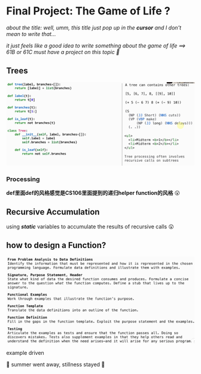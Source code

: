 # Final Project: The Game of Life ? 
*about the title: well, umm, this title just pop up in the **cursor** and I don't mean to write that...*

*it just feels like a good idea to write something about the game of life ==> 61B or 61C must have a project on this topic :thinking:*

## Trees
![alt text](image.png)

### Processing

**def里面def的风格感觉是CS106里面提到的递归helper function的风格** :open_mouth:

## Recursive Accumulation

using ***static*** variables to accumulate the results of recursive calls :open_mouth:

## how to design a Function?
![alt text](image-1.png)

example driven

:tada: summer went away, stillness stayed :tada:
